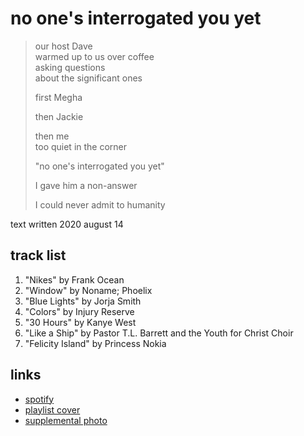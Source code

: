 # no one's interrogated you yet

> our host Dave  
> warmed up to us over coffee  
> asking questions  
> about the significant ones
>
> first Megha
>
> then Jackie
>
> then me  
> too quiet in the corner
>
> "no one's interrogated you yet"
>
> I gave him a non-answer
>
> I could never admit to humanity

text written 2020 august 14

## track list

1. "Nikes" by Frank Ocean
2. "Window" by Noname; Phoelix
3. "Blue Lights" by Jorja Smith
4. "Colors" by Injury Reserve
5. "30 Hours" by Kanye West
6. "Like a Ship" by Pastor T.L. Barrett and the Youth for Christ Choir
7. "Felicity Island" by Princess Nokia

## links

- [spotify](https://open.spotify.com/playlist/3J591mzLqydpzGJfMMI0ah)
- [playlist cover](./cover.jpeg)
- [supplemental photo](./supplement.jpeg)

